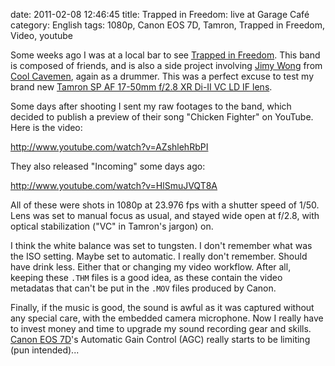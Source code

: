 date: 2011-02-08 12:46:45
title: Trapped in Freedom: live at Garage Café
category: English
tags: 1080p, Canon EOS 7D, Tamron, Trapped in Freedom, Video, youtube

Some weeks ago I was at a local bar to see [Trapped in Freedom](http://www.myspace.com/trappedinfreedom). This band is composed of friends, and is also a side project involving [Jimy Wong](http://coolcavemen.com/biography/jimy-wong/) from [Cool Cavemen](http://coolcavemen.com), again as a drummer. This was a perfect excuse to test my brand new [Tamron SP AF 17-50mm f/2.8 XR Di-II VC LD IF lens](http://amzn.com/B002LVUIXA/?tag=kevideld-20).



Some days after shooting I sent my raw footages to the band, which decided to publish a preview of their song "Chicken Fighter" on YouTube. Here is the video:

http://www.youtube.com/watch?v=AZshlehRbPI

They also released "Incoming" some days ago:

http://www.youtube.com/watch?v=HlSmuJVQT8A

All of these were shots in 1080p at 23.976 fps with a shutter speed of 1/50. Lens was set to manual focus as usual, and stayed wide open at f/2.8, with optical stabilization ("VC" in Tamron's jargon) on.

I think the white balance was set to tungsten. I don't remember what was the ISO setting. Maybe set to automatic. I really don't remember. Should have drink less. Either that or changing my video workflow. After all, keeping these `.THM` files is a good idea, as these contain the video metadatas that can't be put in the `.MOV` files produced by Canon.

Finally, if the music is good, the sound is awful as it was captured without any special care, with the embedded camera microphone. Now I really have to invest money and time to upgrade my sound recording gear and skills. [Canon EOS 7D](http://amzn.com/B002NEGTTW/?tag=kevideld-20)'s Automatic Gain Control (AGC) really starts to be limiting (pun intended)...


